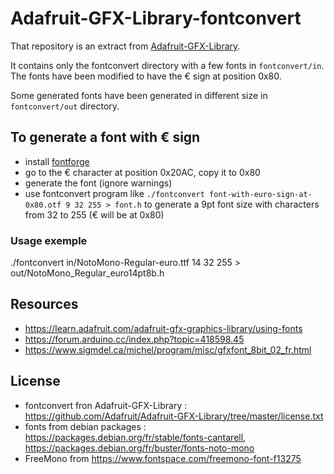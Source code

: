 # Adafruit-GFX-Library-fontconvert

That repository is an extract from [Adafruit-GFX-Library](https://github.com/adafruit/Adafruit-GFX-Library).

 It contains only the fontconvert directory with a few fonts in `fontconvert/in`. The fonts have been modified to have the € sign at position 0x80.

 Some generated fonts have been generated in different size in `fontconvert/out` directory.

## To generate a font with € sign

  * install [fontforge](https://fontforge.org)
  * go to the  € character at position 0x20AC, copy it to 0x80
  * generate the font (ignore warnings)
  * use fontconvert program like `./fontconvert font-with-euro-sign-at-0x80.otf 9 32 255 > font.h` to generate a 9pt font size with characters from 32 to 255 (€ will be at 0x80)

### Usage exemple

  ./fontconvert in/NotoMono-Regular-euro.ttf 14 32 255 > out/NotoMono_Regular_euro14pt8b.h

## Resources

- https://learn.adafruit.com/adafruit-gfx-graphics-library/using-fonts
- https://forum.arduino.cc/index.php?topic=418598.45
- https://www.sigmdel.ca/michel/program/misc/gfxfont_8bit_02_fr.html

## License

- fontconvert fron Adafruit-GFX-Library : https://github.com/Adafruit/Adafruit-GFX-Library/tree/master/license.txt
- fonts from debian packages : https://packages.debian.org/fr/stable/fonts-cantarell, https://packages.debian.org/fr/buster/fonts-noto-mono
- FreeMono from https://www.fontspace.com/freemono-font-f13275
